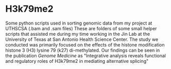 # H3k79me2
Some python scripts used in sorting genomic data from my project at UTHSCSA (.bam and .sam files)
These are folders of some small helper scripts that assisted me during my time working in the Jin Lab at the University of Texas at San Antonio Health Science Center. The study we conducted was primarily focused on the effects of the histone modification histone 3 (H3) lysine 79 (k27) di-methylated. Our findings can be seen in the publication _Genome Medicine_ as "Integrative analysis reveals functional and regulatory roles of H3k79me2 in mediating alternative splicing"
